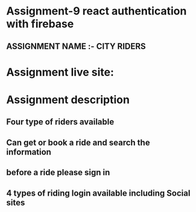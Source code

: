 # Assignment-9 react authentication with firebase 

## ASSIGNMENT NAME :-   CITY RIDERS

# Assignment live site: 

# Assignment description
## Four type of riders available 
## Can get or book a ride and search the information
## before a ride please sign in 
## 4 types of riding login available including Social sites